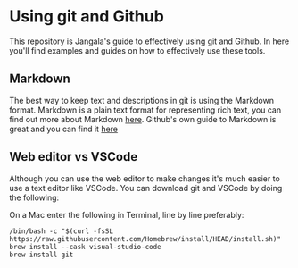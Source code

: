 # Using git and Github

This repository is Jangala's guide to effectively using git and Github. In here you'll find examples and guides on how to effectively use these tools.

## Markdown

The best way to keep text and descriptions in git is using the Markdown format. Markdown is a plain text format for representing rich text, you can find out more about Markdown [here](https://en.wikipedia.org/wiki/Markdown). Github's own guide to Markdown is great and you can find it [here](https://docs.github.com/en/get-started/writing-on-github/getting-started-with-writing-and-formatting-on-github/basic-writing-and-formatting-syntax)

## Web editor vs VSCode

Although you can use the web editor to make changes it's much easier to use a text editor like VSCode. You can download git and VSCode by doing the following:

On a Mac enter the following in Terminal, line by line preferably:
```
/bin/bash -c "$(curl -fsSL https://raw.githubusercontent.com/Homebrew/install/HEAD/install.sh)"
brew install --cask visual-studio-code
brew install git
```
